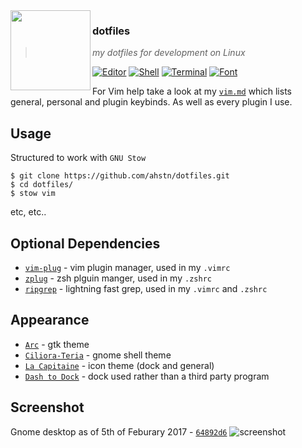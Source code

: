 <img src="http://i.imgur.com/9PHYl04.png" align="left" width="128px" height="128px"/>

### **dotfiles**
> *my dotfiles for development on Linux*

[![Editor](https://img.shields.io/badge/Editor-neovim-brightgreen.svg)](https://github.com/neovim/neovim)
[![Shell](https://img.shields.io/badge/Shell-zsh-yellow.svg)](https://github.com/zplug/zplug)
[![Terminal](https://img.shields.io/badge/Terminal-Terminator-orange.svg)](https://gnometerminator.blogspot.co.uk/p/introduction.html)
[![Font](https://img.shields.io/badge/Font-Hack-lightgrey.svg)](https://sourcefoundry.org/hack/)

For Vim help take a look at my [`vim.md`] which lists general, personal
and plugin keybinds. As well as every plugin I use.

## Usage
Structured to work with `GNU Stow`
```
$ git clone https://github.com/ahstn/dotfiles.git
$ cd dotfiles/
$ stow vim
```
etc, etc..

## Optional Dependencies
- [`vim-plug`] - vim plugin manager, used in my `.vimrc`
- [`zplug`] - zsh plguin manger, used in my `.zshrc`
- [`ripgrep`] - lightning fast grep, used in my `.vimrc` and `.zshrc`

## Appearance
- [`Arc`] - gtk theme
- [`Ciliora-Teria`] - gnome shell theme
- [`La Capitaine`] - icon theme (dock and general)
- [`Dash to Dock`] - dock used rather than a third party program

## Screenshot
Gnome desktop as of 5th of Feburary 2017 - [`64892d6`]
![screenshot](Pictures/screenshots/2017-02-05.png)

[`vim.md`]: vim.md
[`vim-plug`]: https://github.com/junegunn/vim-plug
[`zplug`]: https://github.com/zplug/zplug
[`ripgrep`]: https://github.com/BurntSushi/ripgrep
[`Arc`]: https://github.com/horst3180/arc-theme
[`Ciliora-Teria`]: https://github.com/zagortenay333/ciliora-tertia-shell
[`La Capitaine`]: https://github.com/keeferrourke/la-capitaine-icon-theme
[`Dash to Dock`]: https://extensions.gnome.org/extension/307/dash-to-dock/
[`64892d6`]: https://github.com/ahstn/dotfiles/commit/64892d5f27a65403d196bd03da9130cd197808fa
